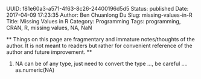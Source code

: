UUID: f81e60a3-a571-4f63-8c26-24400196d5d5
Status: published
Date: 2017-04-09 17:23:35
Author: Ben Chuanlong Du
Slug: missing-values-in-R
Title: Missing Values in R
Category: Programming
Tags: programming, CRAN, R, missing values, NA, NaN

**
Things on this page are
fragmentary and immature notes/thoughts of the author.
It is not meant to readers
but rather for convenient reference of the author and future improvement.
**

1. NA can be of any type, just need to convert the type ..., be careful .... as.numeric(NA)
